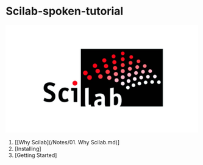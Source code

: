 # Scilab-spoken-tutorial

![SciLab logo](/maxresdefault.jpg)
1. [[Why Scilab](/Notes/01. Why Scilab.md)]
2. [Installing]
3. [Getting Started]
